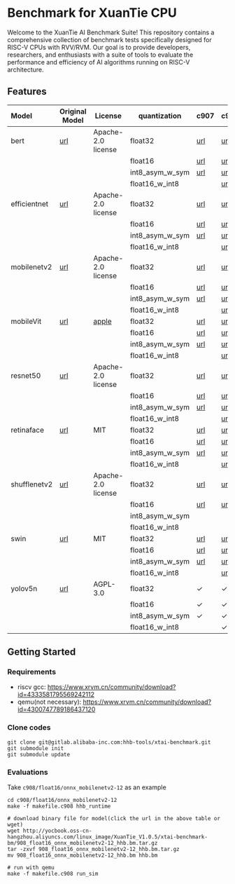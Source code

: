# Benchmark for XuanTie CPU

Welcome to the XuanTie AI Benchmark Suite! This repository contains a comprehensive collection of benchmark tests specifically designed for RISC-V CPUs with RVV/RVM. Our goal is to provide developers, researchers, and enthusiasts with a suite of tools to evaluate the performance and efficiency of AI algorithms running on RISC-V architecture.

## Features


| Model        | Original Model                                                                                                            | License                                                       | quantization    | c907 | c908 |
| :----------- | ------------------------------------------------------------------------------------------------------------------------- | ------------------------------------------------------------- | --------------- | ---- | ---- |
| bert         | [url](https://github.com/google-research/bert)                                                                            | Apache-2.0 license                                            | float32         | [url](http://yocbook.oss-cn-hangzhou.aliyuncs.com/linux_image/XuanTie_V1.0.5/xtai-benchmark-bm/907_float32_onnx_bert_hhb.bm.tar.gz)   | [url](http://yocbook.oss-cn-hangzhou.aliyuncs.com/linux_image/XuanTie_V1.0.5/xtai-benchmark-bm/908_float32_onnx_bert_hhb.bm.tar.gz)   |
|              |                                                                                                                           |                                                               | float16         | [url](http://yocbook.oss-cn-hangzhou.aliyuncs.com/linux_image/XuanTie_V1.0.5/xtai-benchmark-bm/907_float16_onnx_bert_hhb.bm.tar.gz)   | [url](http://yocbook.oss-cn-hangzhou.aliyuncs.com/linux_image/XuanTie_V1.0.5/xtai-benchmark-bm/908_float16_onnx_bert_hhb.bm.tar.gz)   |
|              |                                                                                                                           |                                                               | int8_asym_w_sym | [url](http://yocbook.oss-cn-hangzhou.aliyuncs.com/linux_image/XuanTie_V1.0.5/xtai-benchmark-bm/907_int8_asym_w_sym_onnx_bert_hhb.bm.tar.gz)   | [url](http://yocbook.oss-cn-hangzhou.aliyuncs.com/linux_image/XuanTie_V1.0.5/xtai-benchmark-bm/908_int8_asym_w_sym_onnx_bert_hhb.bm.tar.gz)   |
|              |                                                                                                                           |                                                               | float16_w_int8  |      | [url](http://yocbook.oss-cn-hangzhou.aliyuncs.com/linux_image/XuanTie_V1.0.5/xtai-benchmark-bm/908_float16_w_int8_onnx_bert_hhb.bm.tar.gz)   |
| efficientnet | [url](https://github.com/rwightman/gen-efficientnet-pytorch#exporting)                                                    | Apache-2.0 license                                            | float32         | [url](http://yocbook.oss-cn-hangzhou.aliyuncs.com/linux_image/XuanTie_V1.0.5/xtai-benchmark-bm/907_float32_onnx_efficientnet_hhb.bm.tar.gz)   | [url](http://yocbook.oss-cn-hangzhou.aliyuncs.com/linux_image/XuanTie_V1.0.5/xtai-benchmark-bm/908_float32_onnx_efficientnet_hhb.bm.tar.gz)   |
|              |                                                                                                                           |                                                               | float16         | [url](http://yocbook.oss-cn-hangzhou.aliyuncs.com/linux_image/XuanTie_V1.0.5/xtai-benchmark-bm/907_float16_onnx_efficientnet_hhb.bm.tar.gz)   | [url](http://yocbook.oss-cn-hangzhou.aliyuncs.com/linux_image/XuanTie_V1.0.5/xtai-benchmark-bm/908_float16_onnx_efficientnet_hhb.bm.tar.gz)   |
|              |                                                                                                                           |                                                               | int8_asym_w_sym | [url](http://yocbook.oss-cn-hangzhou.aliyuncs.com/linux_image/XuanTie_V1.0.5/xtai-benchmark-bm/907_int8_asym_w_sym_onnx_efficientnet_hhb.bm.tar.gz)   | [url](http://yocbook.oss-cn-hangzhou.aliyuncs.com/linux_image/XuanTie_V1.0.5/xtai-benchmark-bm/908_int8_asym_w_sym_onnx_efficientnet_hhb.bm.tar.gz)   |
|              |                                                                                                                           |                                                               | float16_w_int8  |      | [url](http://yocbook.oss-cn-hangzhou.aliyuncs.com/linux_image/XuanTie_V1.0.5/xtai-benchmark-bm/908_float16_w_int8_onnx_efficientnet_hhb.bm.tar.gz)   |
| mobilenetv2  | [url](https://github.com/onnx/models/blob/main/Computer_Vision/mobilenetv2_050_Opset16_timm/mobilenetv2_050_Opset16.onnx) | Apache-2.0 license                                            | float32         | [url](http://yocbook.oss-cn-hangzhou.aliyuncs.com/linux_image/XuanTie_V1.0.5/xtai-benchmark-bm/907_float32_onnx_mobilenetv2-12_hhb.bm.tar.gz)   | [url](http://yocbook.oss-cn-hangzhou.aliyuncs.com/linux_image/XuanTie_V1.0.5/xtai-benchmark-bm/908_float32_onnx_mobilenetv2-12_hhb.bm.tar.gz)   |
|              |                                                                                                                           |                                                               | float16         | [url](http://yocbook.oss-cn-hangzhou.aliyuncs.com/linux_image/XuanTie_V1.0.5/xtai-benchmark-bm/907_float16_onnx_mobilenetv2-12_hhb.bm.tar.gz)   | [url](http://yocbook.oss-cn-hangzhou.aliyuncs.com/linux_image/XuanTie_V1.0.5/xtai-benchmark-bm/908_float16_onnx_mobilenetv2-12_hhb.bm.tar.gz)   |
|              |                                                                                                                           |                                                               | int8_asym_w_sym | [url](http://yocbook.oss-cn-hangzhou.aliyuncs.com/linux_image/XuanTie_V1.0.5/xtai-benchmark-bm/907_int8_asym_w_sym_onnx_mobilenetv2-12_hhb.bm.tar.gz)   | [url](http://yocbook.oss-cn-hangzhou.aliyuncs.com/linux_image/XuanTie_V1.0.5/xtai-benchmark-bm/908_int8_asym_w_sym_onnx_mobilenetv2-12_hhb.bm.tar.gz)   |
|              |                                                                                                                           |                                                               | float16_w_int8  |      | [url](http://yocbook.oss-cn-hangzhou.aliyuncs.com/linux_image/XuanTie_V1.0.5/xtai-benchmark-bm/908_float16_w_int8_onnx_mobilenetv2-12_hhb.bm.tar.gz)   |
| mobileVit    | [url](https://github.com/apple/ml-cvnets)                                                                                 | [apple](https://github.com/apple/ml-cvnets/blob/main/LICENSE) | float32         | [url](http://yocbook.oss-cn-hangzhou.aliyuncs.com/linux_image/XuanTie_V1.0.5/xtai-benchmark-bm/907_float32_onnx_mobilenetVit_hhb.bm.tar.gz)   | [url](http://yocbook.oss-cn-hangzhou.aliyuncs.com/linux_image/XuanTie_V1.0.5/xtai-benchmark-bm/908_float32_onnx_mobilenetVit_hhb.bm.tar.gz)   |
|              |                                                                                                                           |                                                               | float16         | [url](http://yocbook.oss-cn-hangzhou.aliyuncs.com/linux_image/XuanTie_V1.0.5/xtai-benchmark-bm/907_float16_onnx_mobilenetVit_hhb.bm.tar.gz)   | [url](http://yocbook.oss-cn-hangzhou.aliyuncs.com/linux_image/XuanTie_V1.0.5/xtai-benchmark-bm/908_float16_onnx_mobilenetVit_hhb.bm.tar.gz)   |
|              |                                                                                                                           |                                                               | int8_asym_w_sym | [url](http://yocbook.oss-cn-hangzhou.aliyuncs.com/linux_image/XuanTie_V1.0.5/xtai-benchmark-bm/907_int8_asym_w_sym_onnx_mobilenetVit_hhb.bm.tar.gz)   | [url](http://yocbook.oss-cn-hangzhou.aliyuncs.com/linux_image/XuanTie_V1.0.5/xtai-benchmark-bm/908_int8_asym_w_sym_onnx_mobilenetVit_hhb.bm.tar.gz)   |
|              |                                                                                                                           |                                                               | float16_w_int8  |      | [url](http://yocbook.oss-cn-hangzhou.aliyuncs.com/linux_image/XuanTie_V1.0.5/xtai-benchmark-bm/908_float16_w_int8_onnx_mobilenetVit_hhb.bm.tar.gz)   |
| resnet50     | [url](https://github.com/onnx/models/blob/main/Computer_Vision/resnest50d_Opset16_timm/resnest50d_Opset16.onnx)           | Apache-2.0 license                                            | float32         | [url](http://yocbook.oss-cn-hangzhou.aliyuncs.com/linux_image/XuanTie_V1.0.5/xtai-benchmark-bm/907_float32_onnx_resnet50-v1-7_hhb.bm.tar.gz)   | [url](http://yocbook.oss-cn-hangzhou.aliyuncs.com/linux_image/XuanTie_V1.0.5/xtai-benchmark-bm/908_float32_onnx_resnet50-v1-7_hhb.bm.tar.gz)   |
|              |                                                                                                                           |                                                               | float16         | [url](http://yocbook.oss-cn-hangzhou.aliyuncs.com/linux_image/XuanTie_V1.0.5/xtai-benchmark-bm/907_float16_onnx_resnet50-v1-7_hhb.bm.tar.gz)   | [url](http://yocbook.oss-cn-hangzhou.aliyuncs.com/linux_image/XuanTie_V1.0.5/xtai-benchmark-bm/908_float16_onnx_resnet50-v1-7_hhb.bm.tar.gz)   |
|              |                                                                                                                           |                                                               | int8_asym_w_sym | [url](http://yocbook.oss-cn-hangzhou.aliyuncs.com/linux_image/XuanTie_V1.0.5/xtai-benchmark-bm/907_int8_asym_w_sym_onnx_resnet50-v1-7_hhb.bm.tar.gz)   | [url](http://yocbook.oss-cn-hangzhou.aliyuncs.com/linux_image/XuanTie_V1.0.5/xtai-benchmark-bm/908_int8_asym_w_sym_onnx_resnet50-v1-7_hhb.bm.tar.gz)   |
|              |                                                                                                                           |                                                               | float16_w_int8  |      | [url](http://yocbook.oss-cn-hangzhou.aliyuncs.com/linux_image/XuanTie_V1.0.5/xtai-benchmark-bm/908_float16_w_int8_onnx_resnet50-v1-7_hhb.bm.tar.gz)   |
| retinaface   | [url](https://github.com/biubug6/Pytorch_Retinaface)                                                                      | MIT                                                           | float32         | [url](http://yocbook.oss-cn-hangzhou.aliyuncs.com/linux_image/XuanTie_V1.0.5/xtai-benchmark-bm/907_float32_onnx_retinaface_hhb.bm.tar.gz)   | [url](http://yocbook.oss-cn-hangzhou.aliyuncs.com/linux_image/XuanTie_V1.0.5/xtai-benchmark-bm/908_float32_onnx_retinaface_hhb.bm.tar.gz)   |
|              |                                                                                                                           |                                                               | float16         | [url](http://yocbook.oss-cn-hangzhou.aliyuncs.com/linux_image/XuanTie_V1.0.5/xtai-benchmark-bm/907_float16_onnx_retinaface_hhb.bm.tar.gz)   | [url](http://yocbook.oss-cn-hangzhou.aliyuncs.com/linux_image/XuanTie_V1.0.5/xtai-benchmark-bm/908_float16_onnx_retinaface_hhb.bm.tar.gz)   |
|              |                                                                                                                           |                                                               | int8_asym_w_sym | [url](http://yocbook.oss-cn-hangzhou.aliyuncs.com/linux_image/XuanTie_V1.0.5/xtai-benchmark-bm/907_int8_asym_w_sym_onnx_retinaface_hhb.bm.tar.gz)   | [url](http://yocbook.oss-cn-hangzhou.aliyuncs.com/linux_image/XuanTie_V1.0.5/xtai-benchmark-bm/908_int8_asym_w_sym_onnx_retinaface_hhb.bm.tar.gz)   |
|              |                                                                                                                           |                                                               | float16_w_int8  |      | [url](http://yocbook.oss-cn-hangzhou.aliyuncs.com/linux_image/XuanTie_V1.0.5/xtai-benchmark-bm/908_int8_asym_w_sym_onnx_retinaface_hhb.bm.tar.gz)   |
| shufflenetv2 | [url](https://github.com/onnx/models/tree/main/Computer_Vision)                                                           | Apache-2.0 license                                            | float32         | [url](http://yocbook.oss-cn-hangzhou.aliyuncs.com/linux_image/XuanTie_V1.0.5/xtai-benchmark-bm/907_float32_onnx_shufflenet-v2-9_hhb.bm.tar.gz)   | [url](http://yocbook.oss-cn-hangzhou.aliyuncs.com/linux_image/XuanTie_V1.0.5/xtai-benchmark-bm/908_float32_onnx_shufflenet-v2-9_hhb.bm.tar.gz)   |
|              |                                                                                                                           |                                                               | float16         | [url](http://yocbook.oss-cn-hangzhou.aliyuncs.com/linux_image/XuanTie_V1.0.5/xtai-benchmark-bm/907_float16_onnx_shufflenet-v2-9_hhb.bm.tar.gz)   | [url](http://yocbook.oss-cn-hangzhou.aliyuncs.com/linux_image/XuanTie_V1.0.5/xtai-benchmark-bm/908_float16_onnx_shufflenet-v2-9_hhb.bm.tar.gz)   |
|              |                                                                                                                           |                                                               | int8_asym_w_sym |      |      |
|              |                                                                                                                           |                                                               | float16_w_int8  |      |      |
| swin         | [url](https://github.com/microsoft/Swin-Transformer)                                                                      | MIT                                                           | float32         | [url](http://yocbook.oss-cn-hangzhou.aliyuncs.com/linux_image/XuanTie_V1.0.5/xtai-benchmark-bm/907_float32_onnx_swin_hhb.bm.tar.gz)   | [url](http://yocbook.oss-cn-hangzhou.aliyuncs.com/linux_image/XuanTie_V1.0.5/xtai-benchmark-bm/908_float32_onnx_swin_hhb.bm.tar.gz)   |
|              |                                                                                                                           |                                                               | float16         | [url](http://yocbook.oss-cn-hangzhou.aliyuncs.com/linux_image/XuanTie_V1.0.5/xtai-benchmark-bm/907_float16_onnx_swin_hhb.bm.tar.gz)   | [url](http://yocbook.oss-cn-hangzhou.aliyuncs.com/linux_image/XuanTie_V1.0.5/xtai-benchmark-bm/908_float16_onnx_swin_hhb.bm.tar.gz)   |
|              |                                                                                                                           |                                                               | int8_asym_w_sym | [url](http://yocbook.oss-cn-hangzhou.aliyuncs.com/linux_image/XuanTie_V1.0.5/xtai-benchmark-bm/907_int8_asym_w_sym_onnx_swin_hhb.bm.tar.gz)   | [url](http://yocbook.oss-cn-hangzhou.aliyuncs.com/linux_image/XuanTie_V1.0.5/xtai-benchmark-bm/908_int8_asym_w_sym_onnx_swin_hhb.bm.tar.gz)   |
|              |                                                                                                                           |                                                               | float16_w_int8  |      | [url](http://yocbook.oss-cn-hangzhou.aliyuncs.com/linux_image/XuanTie_V1.0.5/xtai-benchmark-bm/908_float16_w_int8_onnx_swin_hhb.bm.tar.gz)   |
| yolov5n      | [url](https://github.com/ultralytics/yolov5)                                                                              | AGPL-3.0                                                      | float32         |   ✓ | ✓   |
|              |                                                                                                                           |                                                               | float16         | ✓   | ✓   |
|              |                                                                                                                           |                                                               | int8_asym_w_sym | ✓   | ✓   |
|              |                                                                                                                           |                                                               | float16_w_int8  |      | ✓   |

## Getting Started

### Requirements

- riscv gcc: https://www.xrvm.cn/community/download?id=4333581795569242112
- qemu(not necessary): https://www.xrvm.cn/community/download?id=4300747789186437120

### Clone codes

```Shell
git clone git@gitlab.alibaba-inc.com:hhb-tools/xtai-benchmark.git
git submodule init
git submodule update
```

### Evaluations

Take `c908/float16/onnx_mobilenetv2-12` as an example

```Shell
cd c908/float16/onnx_mobilenetv2-12
make -f makefile.c908 hhb_runtime

# download binary file for model(click the url in the above table or wget)
wget http://yocbook.oss-cn-hangzhou.aliyuncs.com/linux_image/XuanTie_V1.0.5/xtai-benchmark-bm/908_float16_onnx_mobilenetv2-12_hhb.bm.tar.gz
tar -zxvf 908_float16_onnx_mobilenetv2-12_hhb.bm.tar.gz
mv 908_float16_onnx_mobilenetv2-12_hhb.bm hhb.bm

# run with qemu
make -f makefile.c908 run_sim
```
